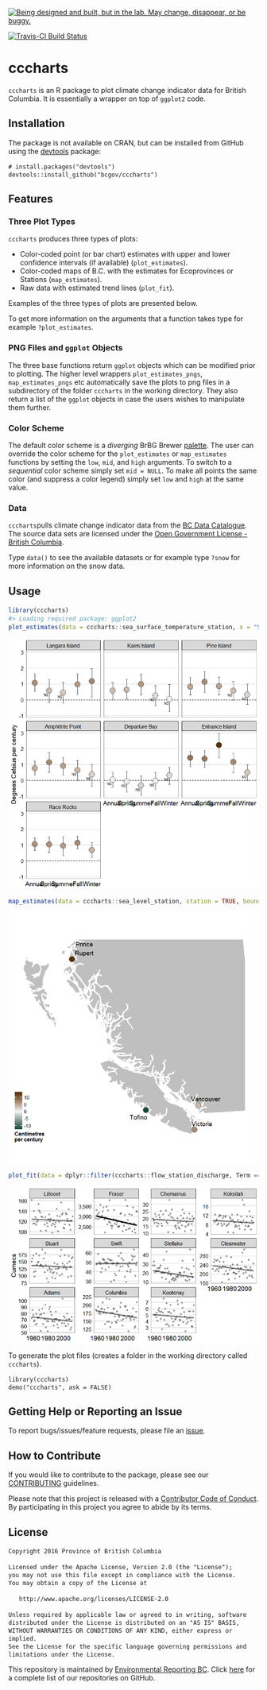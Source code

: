 
<!-- README.md is generated from README.Rmd. Please edit that file -->
<a rel="Exploration" href="https://github.com/BCDevExchange/docs/blob/master/discussion/projectstates.md"><img alt="Being designed and built, but in the lab. May change, disappear, or be buggy." style="border-width:0" src="https://assets.bcdevexchange.org/images/badges/exploration.svg" title="Being designed and built, but in the lab. May change, disappear, or be buggy." /></a>

[![Travis-CI Build Status](https://travis-ci.org/bcgov/cccharts.svg?branch=master)](https://travis-ci.org/bcgov/cccharts)

cccharts
========

`cccharts` is an R package to plot climate change indicator data for British Columbia. It is essentially a wrapper on top of `ggplot2` code.

Installation
------------

The package is not available on CRAN, but can be installed from GitHub using the [devtools](https://github.com/hadley/devtools) package:

    # install.packages("devtools")
    devtools::install_github("bcgov/cccharts")

Features
--------

### Three Plot Types

`cccharts` produces three types of plots:

-   Color-coded point (or bar chart) estimates with upper and lower confidence intervals (if available) (`plot_estimates`).
-   Color-coded maps of B.C. with the estimates for Ecoprovinces or Stations (`map_estimates`).
-   Raw data with estimated trend lines (`plot_fit`).

Examples of the three types of plots are presented below.

To get more information on the arguments that a function takes type for example `?plot_estimates`.

### PNG Files and `ggplot` Objects

The three base functions return `ggplot` objects which can be modified prior to plotting. The higher level wrappers `plot_estimates_pngs`, `map_estimates_pngs` etc automatically save the plots to png files in a subdirectory of the folder `cccharts` in the working directory. They also return a list of the `ggplot` objects in case the users wishes to manipulate them further.

### Color Scheme

The default color scheme is a *diverging* BrBG Brewer [palette](http://colorbrewer2.org/#type=diverging&scheme=BrBG&n=11). The user can override the color scheme for the `plot_estimates` or `map_estimates` functions by setting the `low`, `mid`, and `high` arguments. To switch to a *sequential* color scheme simply set `mid = NULL`. To make all points the same color (and suppress a color legend) simply set `low` and `high` at the same value.

### Data

`cccharts`pulls climate change indicator data from the [BC Data Catalogue](https://catalogue.data.gov.bc.ca/dataset?download_audience=Public). The source data sets are licensed under the [Open Government License - British Columbia](http://www2.gov.bc.ca/gov/content?id=A519A56BC2BF44E4A008B33FCF527F61).

Type `data()` to see the available datasets or for example type `?snow` for more information on the snow data.

Usage
-----

``` r
library(cccharts)
#> Loading required package: ggplot2
plot_estimates(data = cccharts::sea_surface_temperature_station, x = "Season", facet = "Station")
```

![](README-unnamed-chunk-3-1.png)

``` r
map_estimates(data = cccharts::sea_level_station, station = TRUE, bounds = c(0.1,0.7,0,0.55))
```

![](README-unnamed-chunk-4-1.png)

``` r
plot_fit(data = dplyr::filter(cccharts::flow_station_discharge, Term == "Medium", Statistic == "Mean", Season == "Annual"), observed = cccharts::flow_station_discharge_observed, free_y = TRUE, facet = "Station")
```

![](README-unnamed-chunk-5-1.png)

To generate the plot files (creates a folder in the working directory called `cccharts`).

    library(cccharts)
    demo("cccharts", ask = FALSE)

Getting Help or Reporting an Issue
----------------------------------

To report bugs/issues/feature requests, please file an [issue](https://github.com/bcgov/cccharts/issues).

How to Contribute
-----------------

If you would like to contribute to the package, please see our [CONTRIBUTING](CONTRIBUTING.md) guidelines.

Please note that this project is released with a [Contributor Code of Conduct](CODE_OF_CONDUCT.md). By participating in this project you agree to abide by its terms.

License
-------

    Copyright 2016 Province of British Columbia

    Licensed under the Apache License, Version 2.0 (the "License");
    you may not use this file except in compliance with the License.
    You may obtain a copy of the License at 

       http://www.apache.org/licenses/LICENSE-2.0

    Unless required by applicable law or agreed to in writing, software
    distributed under the License is distributed on an "AS IS" BASIS,
    WITHOUT WARRANTIES OR CONDITIONS OF ANY KIND, either express or implied.
    See the License for the specific language governing permissions and
    limitations under the License.

This repository is maintained by [Environmental Reporting BC](http://www2.gov.bc.ca/gov/content?id=FF80E0B985F245CEA62808414D78C41B). Click [here](https://github.com/bcgov/EnvReportBC-RepoList) for a complete list of our repositories on GitHub.
